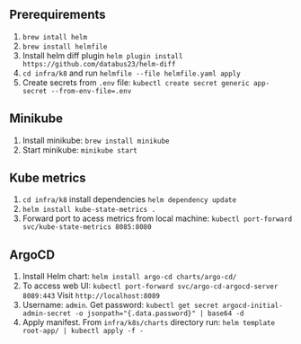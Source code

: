 ## Prerequirements

1. `brew intall helm`
2. `brew install helmfile`
3. Install helm diff plugin `helm plugin install https://github.com/databus23/helm-diff`
4. `cd infra/k8` and run `helmfile --file helmfile.yaml apply`
5. Create secrets from `.env` file: `kubectl create secret generic app-secret --from-env-file=.env`

## Minikube

1. Install minikube: `brew install minikube`
2. Start minikube: `minikube start`

## Kube metrics

1. `cd infra/k8` install dependencies `helm dependency update`
2. `helm install kube-state-metrics .`
3. Forward port to acess metrics from local machine: `kubectl port-forward svc/kube-state-metrics 8085:8080`

## ArgoCD

1. Install Helm chart: `helm install argo-cd charts/argo-cd/`
2. To access web UI: `kubectl port-forward svc/argo-cd-argocd-server 8089:443`
Visit `http://localhost:8089`
3. Username: `admin`.
Get password: `kubectl get secret argocd-initial-admin-secret -o jsonpath="{.data.password}" | base64 -d`
4. Apply manifest. From `infra/k8s/charts` directory run: `helm template root-app/ | kubectl apply -f -`

